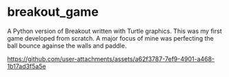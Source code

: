 # breakout_game

A Python version of Breakout written with Turtle graphics.
This was my first game developed from scratch.
A major focus of mine was perfecting the ball bounce againse the walls and paddle.

https://github.com/user-attachments/assets/a62f3787-7ef9-4901-a468-1b17ad3f5a5e

